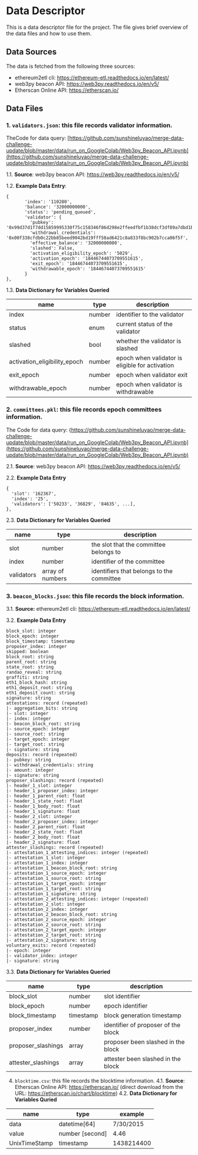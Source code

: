# Data Descriptor

This is a data descriptor file for the project. The file gives brief overview of the data files and how to use them.


## Data Sources

The data is fetched from the following three sources:

- ethereum2etl cli: <https://ethereum-etl.readthedocs.io/en/latest/>
- web3py beacon API: <https://web3py.readthedocs.io/en/v5/>
- Etherscan Online API: <https://etherscan.io/>

## Data Files

### 1. `validators.json`: this file records validator information.

TheCode for data query: [https://github.com/sunshineluyao/merge-data-challenge-update/blob/master/data/run_on_GoogleColab/Web3py_Beacon_API.ipynb](https://github.com/sunshineluyao/merge-data-challenge-update/blob/master/data/run_on_GoogleColab/Web3py_Beacon_API.ipynb)

1.1. **Source**: web3py beacon API: <https://web3py.readthedocs.io/en/v5/>

1.2. **Example Data Entry**:

```
{
       'index': '110280',
       'balance': '32000000000',
       'status': 'pending_queued',
       'validator': {
         'pubkey': '0x99d37d1f7dd15859995330f75c158346f86d298e2ffeedfbf1b38dcf3df89a7dbd1b34815f3bcd1b2a5588592a35b783',
         'withdrawal_credentials': '0x00f338cfdb0c22bb85beed9042bd19fff58ad6421c8a833f8bc902b7cca06f5f',
         'effective_balance': '32000000000',
         'slashed': False,
         'activation_eligibility_epoch': '5029',
         'activation_epoch': '18446744073709551615',
         'exit_epoch': '18446744073709551615',
         'withdrawable_epoch': '18446744073709551615'
       }
},
```

1.3. **Data Dictionary for Variables Queried**

| name                         | type   | description                                     | 
| ---------------------------- | ------ | ----------------------------------------------- | 
| index                        | number | identifier to the validator                     |
| status                       | enum   | current status of the validator                 |
| slashed                      | bool   | whether the validator is slashed                |
| activation_eligibility_epoch | number | epoch when validator is eligible for activation |
| exit_epoch                   | number | epoch when validator exit                       |
| withdrawable_epoch           | number | epoch when validator is withdrawable            |

### 2. `committees.pkl`: this file records epoch committees information.

The Code for data query: {https://github.com/sunshineluyao/merge-data-challenge-update/blob/master/data/run_on_GoogleColab/Web3py_Beacon_API.ipynb](https://github.com/sunshineluyao/merge-data-challenge-update/blob/master/data/run_on_GoogleColab/Web3py_Beacon_API.ipynb)

2.1. **Source**:  web3py beacon API: https://web3py.readthedocs.io/en/v5/

2.2. **Example Data Entry**

```
{
  'slot': '162367',
  'index': '25',
  'validators': ['50233', '36829', '84635', ...],
},
```

2.3. **Data Dictionary for Variables Queried**

| name       | type             | description                               |
| ---------- | ---------------- | ----------------------------------------- |
| slot       | number           | the slot that the committee belongs to    |
| index      | number           | identifier of the committee               |
| validators | array of numbers | identifiers that belongs to the committee |

### 3. `beacon_blocks.json`: this file records the block information.

3.1. **Source:** ethereum2etl cli: <https://ethereum-etl.readthedocs.io/en/latest/>

3.2. **Example Data Entry**

```
block_slot: integer
block_epoch: integer
block_timestamp: timestamp
proposer_index: integer
skipped: boolean
block_root: string
parent_root: string
state_root: string
randao_reveal: string
graffiti: string
eth1_block_hash: string
eth1_deposit_root: string
eth1_deposit_count: string
signature: string
attestations: record (repeated)
|- aggregation_bits: string
|- slot: integer
|- index: integer
|- beacon_block_root: string
|- source_epoch: integer
|- source_root: string
|- target_epoch: integer
|- target_root: string
|- signature: string
deposits: record (repeated)
|- pubkey: string
|- withdrawal_credentials: string
|- amount: integer
|- signature: string
proposer_slashings: record (repeated)
|- header_1_slot: integer
|- header_1_proposer_index: integer
|- header_1_parent_root: float
|- header_1_state_root: float
|- header_1_body_root: float
|- header_1_signature: float
|- header_2_slot: integer
|- header_2_proposer_index: integer
|- header_2_parent_root: float
|- header_2_state_root: float
|- header_2_body_root: float
|- header_2_signature: float
attester_slashings: record (repeated)
|- attestation_1_attesting_indices: integer (repeated)
|- attestation_1_slot: integer
|- attestation_1_index: integer
|- attestation_1_beacon_block_root: string
|- attestation_1_source_epoch: integer
|- attestation_1_source_root: string
|- attestation_1_target_epoch: integer
|- attestation_1_target_root: string
|- attestation_1_signature: string
|- attestation_2_attesting_indices: integer (repeated)
|- attestation_2_slot: integer
|- attestation_2_index: integer
|- attestation_2_beacon_block_root: string
|- attestation_2_source_epoch: integer
|- attestation_2_source_root: string
|- attestation_2_target_epoch: integer
|- attestation_2_target_root: string
|- attestation_2_signature: string
voluntary_exits: record (repeated)
|- epoch: integer
|- validator_index: integer
|- signature: string
```

3.3. **Data Dictionary for Variables Queried**

| name               | type      | description                         |
| ------------------ | --------- | ----------------------------------- |
| block_slot         | number    | slot identifier                     |
| block_epoch        | number    | epoch identifier                    |
| block_timestamp    | timestamp | block generation timestamp          |
| proposer_index     | number    | identifier of proposer of the block |
| proposer_slashings | array     | proposer been slashed in the block  |
| attester_slashings | array     | attester been slashed in the block  |

4. `blocktime.csv`: this file records the blocktime information. 
4.1. **Source**: Etherscan Online API: <https://etherscan.io/> (direct download from the URL: https://etherscan.io/chart/blocktime)
4.2. **Data Dictionary for Variables Quried**

| name               | type      | example                      |
| ------------------ | --------- | --------------------------- |
| data               | datetime[64]| 7/30/2015                 |
| value              | number [second] | 4.46                  |
| UnixTimeStamp      | timestamp         |1438214400           |

